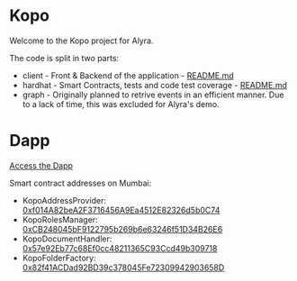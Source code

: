 # Kopo

Welcome to the Kopo project for Alyra.

The code is split in two parts:

- client - Front & Backend of the application - [README.md](https://github.com/NicolasMilliard/kopo/blob/main/client/README.md)
- hardhat - Smart Contracts, tests and code test coverage - [README.md](https://github.com/NicolasMilliard/kopo/blob/main/hardhat/README.md)
- graph - Originally planned to retrive events in an efficient manner. Due to a lack of time, this was excluded for Alyra's demo.

# Dapp

[Access the Dapp](https://kopo.vercel.app/)

Smart contract addresses on Mumbai:

- KopoAddressProvider: [0xf014A82beA2F3716456A9Ea4512E82326d5b0C74](https://mumbai.polygonscan.com/address/0xf014A82beA2F3716456A9Ea4512E82326d5b0C74)
- KopoRolesManager: [0xCB248045bF9122795b269b6e63246f51D34B26E6](https://mumbai.polygonscan.com/address/0xCB248045bF9122795b269b6e63246f51D34B26E6)
- KopoDocumentHandler: [0x57e92Eb77c68Ef0cc48211365C93Ccd49b309718](https://mumbai.polygonscan.com/address/0x57e92Eb77c68Ef0cc48211365C93Ccd49b309718)
- KopoFolderFactory: [0x82f41ACDad92BD39c378045Fe72309942903658D](https://mumbai.polygonscan.com/address/0x82f41ACDad92BD39c378045Fe72309942903658D)
